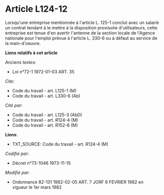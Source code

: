 # Article L124-12

Lorsqu'une entreprise mentionnée à l'article L. 125-1 conclut avec un salarié un contrat tendant à le mettre à la disposition
provisoire d'utilisateurs, cette entreprise est tenue d'en avertir l'antenne de la section locale de l'Agence nationale pour
l'emploi prévue à l'article L. 330-6 ou à défaut au service de la main-d'oeuvre.

**Liens relatifs à cet article**

_Anciens textes_:

  - Loi n°72-1 1972-01-03 ART. 35

_Cite_:

  - Code du travail - art. L125-1 (M)
  - Code du travail - art. L330-6 (Ab)

_Cité par_:

  - Code du travail - art. L125-3 (AbD)
  - Code du travail - art. R124-4 (M)
  - Code du travail - art. R152-6 (M)

**Liens**:

  - TXT_SOURCE: Code du travail - art. R124-4 (M)

_Codifié par_:

  - Décret n°73-1046 1973-11-15

_Modifié par_:

  - Ordonnance 82-131 1982-02-05 ART. 7 JORF 6 FEVRIER 1982 en vigueur le 1er mars 1982
